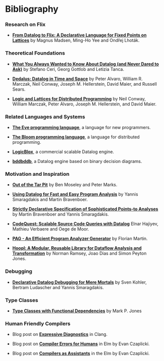# Bibliography

### Research on Flix

- [**From Datalog to Flix: A Declarative Language for Fixed Points on Lattices**](https://github.com/flix/papers)
  by Magnus Madsen, Ming-Ho Yee and Ondřej Lhoták.

### Theoretical Foundations

- [**What You Always Wanted to Know About Datalog (and Never Dared to Ask)**](http://ieeexplore.ieee.org/xpls/abs_all.jsp?arnumber=43410)
  by Stefano Ceri, Georg Gottlob and Letizia Tanca.

- [**Dedalus: Datalog in Time and Space**](http://db.cs.berkeley.edu/papers/datalog2011-dedalus.pdf)
  by Peter Alvaro, William R. Marczak, Neil Conway, Joseph M. Hellerstein, David Maier, and Russell Sears.
  
- [**Logic and Lattices for Distributed Programming**](http://db.cs.berkeley.edu/papers/UCB-lattice-tr.pdf)
  by Neil Conway, William Marczak, Peter Alvaro, Joseph M. Hellerstein, and David Maier.

### Related Languages and Systems

- [**The Eve programming language**](https://github.com/witheve/Eve), a language for new programmers.

- [**The Bloom programming language**](http://bloom-lang.net/), a language for distributed programming.
  
- [**LogicBlox**](http://www.logicblox.com/), a commercial scalable Datalog engine.

- [**bddbddb**](http://bddbddb.sourceforge.net/), a Datalog engine based on binary decision diagrams.

### Motivation and Inspiration

- [**Out of the Tar Pit**](http://www.shaffner.us/cs/papers/tarpit.pdf) 
  by Ben Moseley and Peter Marks.

- [**Using Datalog for Fast and Easy Program Analysis**](http://dl.acm.org/citation.cfm?id=2185939)
  by Yannis Smaragdakis and Martin Bravenboer.
  
- [**Strictly Declarative Specification of Sophisticated Points-to Analyses**](http://dl.acm.org/citation.cfm?id=1640108)
  by Martin Bravenboer and Yannis Smaragdakis.
  
- [**CodeQuest: Scalable Source Code Queries with Datalog**](http://link.springer.com/chapter/10.1007/11785477_2)
  Elnar Hajiyev, Mathieu Verbaere and Oege de Moor.

- [**PAG - An Efficient Program Analyzer Generator**](http://link.springer.com/article/10.1007/s100090050017)
  by Florian Martin.

- [**Hoopl: A Modular, Reusable Library for Dataflow Analysis and Transformation**](http://dl.acm.org/citation.cfm?id=1863539)
  by Norman Ramsey, Joao Dias and Simon Peyton Jones.

### Debugging

- [**Declarative Datalog Debugging for Mere Mortals**](https://yanniss.github.io/DeclarativeDebugging.pdf)
  by Sven Kohler, Bertram Ludascher and Yannis Smaragdakis.

  
### Type Classes

- [**Type Classes with Functional Dependencies**](http://link.springer.com/chapter/10.1007/3-540-46425-5_15)
  by Mark P. Jones
  
### Human Friendly Compilers

- Blog post on [**Expressive Diagnostics**](http://clang.llvm.org/diagnostics.html) in Clang.

- Blog post on [**Compiler Errors for Humans**](http://elm-lang.org/blog/compiler-errors-for-humans) in Elm by Evan Czaplicki.

- Blog post on [**Compilers as Assistants**](http://elm-lang.org/blog/compilers-as-assistants) in the Elm by Evan Czaplicki.

